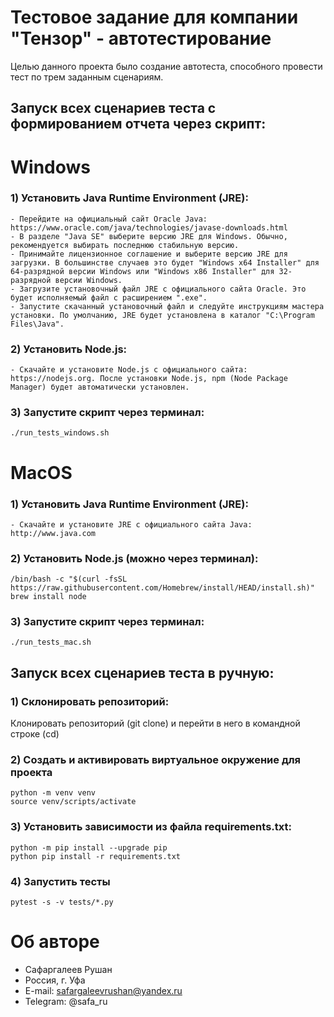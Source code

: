 # Тестовое задание для компании "Тензор" - автотестирование

Целью данного проекта было создание автотеста, способного провести тест по трем заданным сценариям.

## Запуск всех сценариев теста c формированием отчета через скрипт:
# Windows

### 1) Установить Java Runtime Environment (JRE):
```
- Перейдите на официальный сайт Oracle Java: https://www.oracle.com/java/technologies/javase-downloads.html
- В разделе "Java SE" выберите версию JRE для Windows. Обычно, рекомендуется выбирать последнюю стабильную версию.
- Принимайте лицензионное соглашение и выберите версию JRE для загрузки. В большинстве случаев это будет "Windows x64 Installer" для 64-разрядной версии Windows или "Windows x86 Installer" для 32-разрядной версии Windows.
- Загрузите установочный файл JRE с официального сайта Oracle. Это будет исполняемый файл с расширением ".exe".
- Запустите скачанный установочный файл и следуйте инструкциям мастера установки. По умолчанию, JRE будет установлена в каталог "C:\Program Files\Java".
```
### 2) Установить Node.js:
```
- Скачайте и установите Node.js с официального сайта: https://nodejs.org. После установки Node.js, npm (Node Package Manager) будет автоматически установлен.
```
### 3) Запустите скрипт через терминал:
```
./run_tests_windows.sh
```

# MacOS

### 1) Установить Java Runtime Environment (JRE):
```
- Скачайте и установите JRE с официального сайта Java: http://www.java.com
```
### 2) Установить Node.js (можно через терминал):
```
/bin/bash -c "$(curl -fsSL https://raw.githubusercontent.com/Homebrew/install/HEAD/install.sh)"
brew install node 
```
### 3) Запустите скрипт через терминал:
```
./run_tests_mac.sh
```

## Запуск всех сценариев теста в ручную:

### 1) Склонировать репозиторий:
Клонировать репозиторий (git clone) и перейти в него в командной строке (cd)

### 2) Создать и активировать виртуальное окружение для проекта
```
python -m venv venv
source venv/scripts/activate
```

### 3) Установить зависимости из файла requirements.txt:
```
python -m pip install --upgrade pip
python pip install -r requirements.txt
```

### 4) Запустить тесты
```
pytest -s -v tests/*.py
```


# Об авторе
- Сафаргалеев Рушан
- Россия, г. Уфа
- E-mail: safargaleevrushan@yandex.ru
- Telegram: @safa_ru
